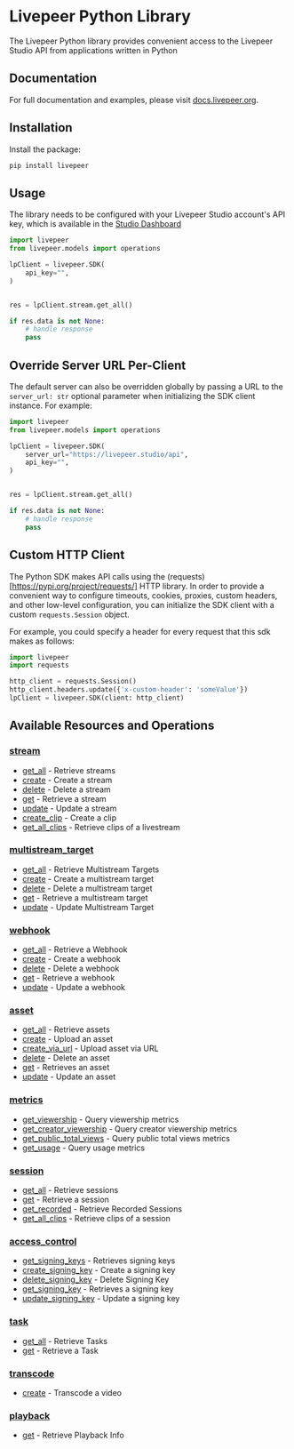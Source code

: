 # Livepeer Python Library

The Livepeer Python library provides convenient access to the Livepeer Studio API from
applications written in Python

## Documentation

For full documentation and examples, please visit [docs.livepeer.org](https://docs.livepeer.org/sdks/javascript/).

## Installation

Install the package:

```bash
pip install livepeer
```

## Usage

The library needs to be configured with your Livepeer Studio account's API key, which is available in the [Studio Dashboard](httpss://livepeer.studio)

```python
import livepeer
from livepeer.models import operations

lpClient = livepeer.SDK(
    api_key="",
)


res = lpClient.stream.get_all()

if res.data is not None:
    # handle response
    pass
```

## Override Server URL Per-Client

The default server can also be overridden globally by passing a URL to the `server_url: str` optional parameter when initializing the SDK client instance. For example:

```python
import livepeer
from livepeer.models import operations

lpClient = livepeer.SDK(
    server_url="https://livepeer.studio/api",
    api_key="",
)


res = lpClient.stream.get_all()

if res.data is not None:
    # handle response
    pass
```

## Custom HTTP Client

The Python SDK makes API calls using the (requests)[https://pypi.org/project/requests/] HTTP library. In order to provide a convenient way to configure timeouts, cookies, proxies, custom headers, and other low-level configuration, you can initialize the SDK client with a custom `requests.Session` object.

For example, you could specify a header for every request that this sdk makes as follows:

```python
import livepeer
import requests

http_client = requests.Session()
http_client.headers.update({'x-custom-header': 'someValue'})
lpClient = livepeer.SDK(client: http_client)
```

## Available Resources and Operations

### [stream](docs/sdks/stream/README.md)

- [get_all](docs/sdks/stream/README.md#get_all) - Retrieve streams
- [create](docs/sdks/stream/README.md#create) - Create a stream
- [delete](docs/sdks/stream/README.md#delete) - Delete a stream
- [get](docs/sdks/stream/README.md#get) - Retrieve a stream
- [update](docs/sdks/stream/README.md#update) - Update a stream
- [create_clip](docs/sdks/stream/README.md#create_clip) - Create a clip
- [get_all_clips](docs/sdks/stream/README.md#get_all_clips) - Retrieve clips of a livestream

### [multistream_target](docs/sdks/multistreamtarget/README.md)

- [get_all](docs/sdks/multistreamtarget/README.md#get_all) - Retrieve Multistream Targets
- [create](docs/sdks/multistreamtarget/README.md#create) - Create a multistream target
- [delete](docs/sdks/multistreamtarget/README.md#delete) - Delete a multistream target
- [get](docs/sdks/multistreamtarget/README.md#get) - Retrieve a multistream target
- [update](docs/sdks/multistreamtarget/README.md#update) - Update Multistream Target

### [webhook](docs/sdks/webhook/README.md)

- [get_all](docs/sdks/webhook/README.md#get_all) - Retrieve a Webhook
- [create](docs/sdks/webhook/README.md#create) - Create a webhook
- [delete](docs/sdks/webhook/README.md#delete) - Delete a webhook
- [get](docs/sdks/webhook/README.md#get) - Retrieve a webhook
- [update](docs/sdks/webhook/README.md#update) - Update a webhook

### [asset](docs/sdks/asset/README.md)

- [get_all](docs/sdks/asset/README.md#get_all) - Retrieve assets
- [create](docs/sdks/asset/README.md#create) - Upload an asset
- [create_via_url](docs/sdks/asset/README.md#create_via_url) - Upload asset via URL
- [delete](docs/sdks/asset/README.md#delete) - Delete an asset
- [get](docs/sdks/asset/README.md#get) - Retrieves an asset
- [update](docs/sdks/asset/README.md#update) - Update an asset

### [metrics](docs/sdks/metrics/README.md)

- [get_viewership](docs/sdks/metrics/README.md#get_viewership) - Query viewership metrics
- [get_creator_viewership](docs/sdks/metrics/README.md#get_creator_viewership) - Query creator viewership metrics
- [get_public_total_views](docs/sdks/metrics/README.md#get_public_total_views) - Query public total views metrics
- [get_usage](docs/sdks/metrics/README.md#get_usage) - Query usage metrics

### [session](docs/sdks/session/README.md)

- [get_all](docs/sdks/session/README.md#get_all) - Retrieve sessions
- [get](docs/sdks/session/README.md#get) - Retrieve a session
- [get_recorded](docs/sdks/session/README.md#get_recorded) - Retrieve Recorded Sessions
- [get_all_clips](docs/sdks/session/README.md#get_all_clips) - Retrieve clips of a session

### [access_control](docs/sdks/accesscontrol/README.md)

- [get_signing_keys](docs/sdks/accesscontrol/README.md#get_signing_keys) - Retrieves signing keys
- [create_signing_key](docs/sdks/accesscontrol/README.md#create_signing_key) - Create a signing key
- [delete_signing_key](docs/sdks/accesscontrol/README.md#delete_signing_key) - Delete Signing Key
- [get_signing_key](docs/sdks/accesscontrol/README.md#get_signing_key) - Retrieves a signing key
- [update_signing_key](docs/sdks/accesscontrol/README.md#update_signing_key) - Update a signing key

### [task](docs/sdks/task/README.md)

- [get_all](docs/sdks/task/README.md#get_all) - Retrieve Tasks
- [get](docs/sdks/task/README.md#get) - Retrieve a Task

### [transcode](docs/sdks/transcode/README.md)

- [create](docs/sdks/transcode/README.md#create) - Transcode a video

### [playback](docs/sdks/playback/README.md)

- [get](docs/sdks/playback/README.md#get) - Retrieve Playback Info
